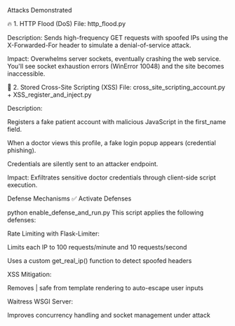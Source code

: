 Attacks Demonstrated

🔥 1. HTTP Flood (DoS)
File: http_flood.py

Description: Sends high-frequency GET requests with spoofed IPs using the X-Forwarded-For header to simulate a denial-of-service attack.

Impact: Overwhelms server sockets, eventually crashing the web service. You'll see socket exhaustion errors (WinError 10048) and the site becomes inaccessible.

💉 2. Stored Cross-Site Scripting (XSS)
File: cross_site_scripting_account.py + XSS_register_and_inject.py

Description:

Registers a fake patient account with malicious JavaScript in the first_name field.

When a doctor views this profile, a fake login popup appears (credential phishing).

Credentials are silently sent to an attacker endpoint.

Impact: Exfiltrates sensitive doctor credentials through client-side script execution.



Defense Mechanisms
✅ Activate Defenses

python enable_defense_and_run.py
This script applies the following defenses:

Rate Limiting with Flask-Limiter:

Limits each IP to 100 requests/minute and 10 requests/second

Uses a custom get_real_ip() function to detect spoofed headers

XSS Mitigation:

Removes | safe from template rendering to auto-escape user inputs

Waitress WSGI Server:

Improves concurrency handling and socket management under attack
